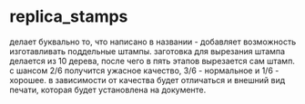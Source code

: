# replica_stamps

делает буквально то, что написано в названии - добавляет возможность изготавливать поддельные штампы. заготовка для вырезания штампа делается из 10 дерева, после чего в пять этапов вырезается сам штамп. с шансом 2/6 получится ужасное качество, 3/6 - нормальное и 1/6 - хорошее. в зависимости от качества будет отличаться и внешний вид печати, которая будет установлена на документе. 